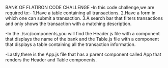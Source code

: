 BANK OF FLATIRON CODE CHALLENGE
-In this code challenge,we are required to:-
  1.Have a table containing all transactions.
  2.Have a form in which one can submit a transaction.
  3.A search bar that filters transactions and only shows the transaction
    with a matching description.

-In the ./src/components,you will find the Header.js file with a component that displays the name of the bank and the Table.js file with a component that displays a table containing all the transaction information.

-Lastly,there is the App.js file that has a parent component called App that renders the Header and Table components.
